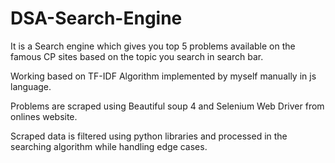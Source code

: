 # DSA-Search-Engine


It is a Search engine which gives you top 5 problems available on the famous CP sites based on the topic you search in search bar.

Working based on TF-IDF Algorithm implemented by myself manually in js language.

Problems are scraped using Beautiful soup 4 and Selenium Web Driver from onlines website.

Scraped data is filtered using python libraries and processed in the searching algorithm while handling edge cases. 
